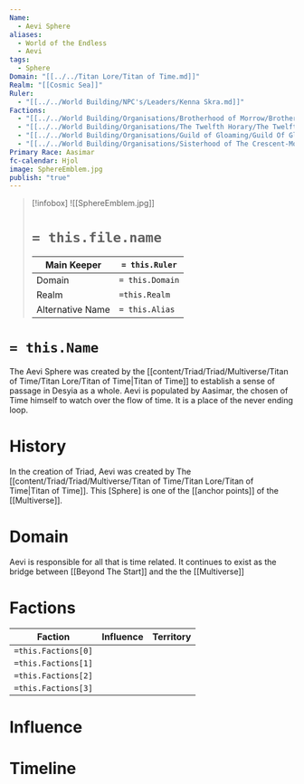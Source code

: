 ```yaml
---
Name:
  - Aevi Sphere
aliases:
  - World of the Endless
  - Aevi
tags:
  - Sphere
Domain: "[[../../Titan Lore/Titan of Time.md]]"
Realm: "[[Cosmic Sea]]"
Ruler:
  - "[[../../World Building/NPC's/Leaders/Kenna Skra.md]]"
Factions:
  - "[[../../World Building/Organisations/Brotherhood of Morrow/Brotherhood of Morrow.md]]"
  - "[[../../World Building/Organisations/The Twelfth Horary/The Twelfth Horary.md]]"
  - "[[../../World Building/Organisations/Guild of Gloaming/Guild Of Gloaming.md]]"
  - "[[../../World Building/Organisations/Sisterhood of The Crescent-Moon/Sisterhood of the Crescent-Moon.md]]"
Primary Race: Aasimar
fc-calendar: Hjol
image: SphereEmblem.jpg
publish: "true"
---
```

> [!infobox]
> ![[SphereEmblem.jpg]]
> # `= this.file.name`
> | Main Keeper | `= this.Ruler` |
> | ---- | ---- |
> | Domain | `= this.Domain` |
> |Realm |`=this.Realm` |
> | Alternative Name | `= this.Alias`|
# `= this.Name`
The Aevi Sphere was created by the [[content/Triad/Triad/Multiverse/Titan of Time/Titan Lore/Titan of Time|Titan of Time]] to establish a sense of passage in Desyia as a whole. Aevi is populated by Aasimar, the chosen of Time himself to watch over the flow of time. It is a place of the never ending loop.
# History
In the creation of Triad, Aevi was created by The [[content/Triad/Triad/Multiverse/Titan of Time/Titan Lore/Titan of Time|Titan of Time]]. This [Sphere] is one of the  [[anchor points]] of the [[Multiverse]]. 

# Domain

Aevi is responsible for all that is time related. It continues to exist as the bridge between [[Beyond The Start]] and the the [[Multiverse]]

# Factions
| Faction             | Influence | Territory |
| ------------------- | --------- | --------- |
| `=this.Factions[0]` |           |           |
| `=this.Factions[1]` |           |           |
| `=this.Factions[2]` |           |           |
| `=this.Factions[3]`                    |           |           |
# Influence
# Timeline